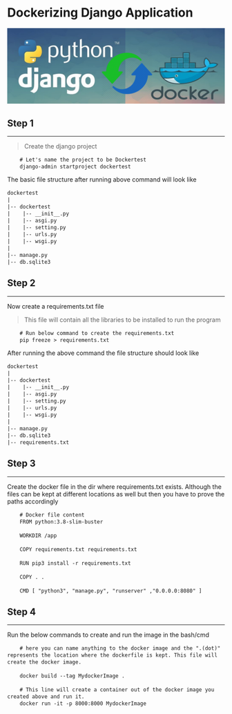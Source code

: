 # Dockerizing Django Application

<div align="center">
<img src = "Images\docker3.png"  height = "50%" >
</div>

## Step 1
---

> Create the django project <br>
~~~
    # Let's name the project to be Dockertest 
    django-admin startproject dockertest
~~~


The basic file structure after running above command will look like 

    dockertest
    |
    |-- dockertest
    |    |-- __init__.py
    |    |-- asgi.py
    |    |-- setting.py
    |    |-- urls.py
    |    |-- wsgi.py
    |
    |-- manage.py
    |-- db.sqlite3

## Step 2
---

Now create a requirements.txt file 
> This file will contain all the libraries to be installed to run the program
~~~
    # Run below command to create the requirements.txt
    pip freeze > requirements.txt
~~~

After running the above command the file structure should look like

    dockertest
    |
    |-- dockertest
    |    |-- __init__.py
    |    |-- asgi.py
    |    |-- setting.py
    |    |-- urls.py
    |    |-- wsgi.py
    |
    |-- manage.py
    |-- db.sqlite3
    |-- requirements.txt


## Step 3
---

Create the docker file in the dir where requirements.txt exists. Although the files can be kept at different locations
as well but then you have to prove the paths accordingly

~~~
    # Docker file content
    FROM python:3.8-slim-buster
    
    WORKDIR /app
    
    COPY requirements.txt requirements.txt
    
    RUN pip3 install -r requirements.txt
    
    COPY . .
    
    CMD [ "python3", "manage.py", "runserver" ,"0.0.0.0:8080" ]

~~~

## Step 4
---

Run the below commands to create and run the image in the bash/cmd
~~~
    # here you can name anything to the docker image and the ".(dot)" represents the location where the dockerfile is kept. This file will create the docker image.
    
    docker build --tag MydockerImage .

    # This line will create a container out of the docker image you created above and run it.
    docker run -it -p 8000:8000 MydockerImage

~~~








